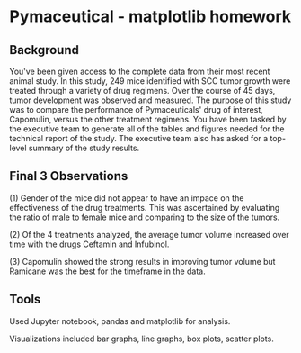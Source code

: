 # Pymaceutical - matplotlib homework

## Background 
You've been given access to the complete data from their most recent animal study. In this study, 249 mice identified with SCC tumor growth were treated through a variety of drug regimens. Over the course of 45 days, tumor development was observed and measured. The purpose of this study was to compare the performance of Pymaceuticals' drug of interest, Capomulin, versus the other treatment regimens. You have been tasked by the executive team to generate all of the tables and figures needed for the technical report of the study. The executive team also has asked for a top-level summary of the study results.

## Final 3 Observations 
(1)  Gender of the mice did not appear to have an impace on the effectiveness of the drug treatments.  This was ascertained by evaluating the ratio of male to female mice and comparing to the size of the tumors. 

(2)  Of the 4 treatments analyzed, the average tumor volume increased over time with the drugs Ceftamin and Infubinol.

(3)  Capomulin showed the strong results in improving tumor volume but Ramicane was the best for the timeframe in the data. 




## Tools
Used Jupyter notebook, pandas and matplotlib for analysis.

Visualizations included bar graphs, line graphs, box plots, scatter plots.


